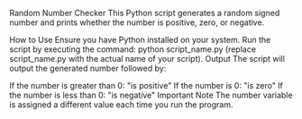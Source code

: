 Random Number Checker
This Python script generates a random signed number and prints whether the number is positive, zero, or negative.

How to Use
Ensure you have Python installed on your system.
Run the script by executing the command: python script_name.py (replace script_name.py with the actual name of your script).
Output
The script will output the generated number followed by:

If the number is greater than 0: "is positive"
If the number is 0: "is zero"
If the number is less than 0: "is negative"
Important Note
The number variable is assigned a different value each time you run the program.